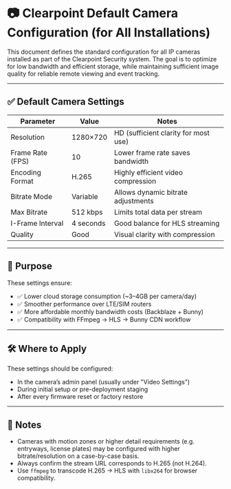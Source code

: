 
# 📷 Clearpoint Default Camera Configuration (for All Installations)

This document defines the standard configuration for all IP cameras installed as part of the Clearpoint Security system. The goal is to optimize for low bandwidth and efficient storage, while maintaining sufficient image quality for reliable remote viewing and event tracking.

---

## ✅ Default Camera Settings

| Parameter          | Value        | Notes                                 |
|-------------------|--------------|---------------------------------------|
| Resolution         | 1280×720     | HD (sufficient clarity for most use) |
| Frame Rate (FPS)   | 10           | Lower frame rate saves bandwidth     |
| Encoding Format    | H.265        | Highly efficient video compression   |
| Bitrate Mode       | Variable     | Allows dynamic bitrate adjustments   |
| Max Bitrate        | 512 kbps     | Limits total data per stream         |
| I-Frame Interval   | 4 seconds    | Good balance for HLS streaming       |
| Quality            | Good         | Visual clarity with compression      |

---

## 🎯 Purpose

These settings ensure:
- ✅ Lower cloud storage consumption (~3–4GB per camera/day)
- ✅ Smoother performance over LTE/SIM routers
- ✅ More affordable monthly bandwidth costs (Backblaze + Bunny)
- ✅ Compatibility with FFmpeg → HLS → Bunny CDN workflow

---

## 🛠 Where to Apply

These settings should be configured:
- In the camera’s admin panel (usually under "Video Settings")
- During initial setup or pre-deployment staging
- After every firmware reset or factory restore

---

## 🔐 Notes

- Cameras with motion zones or higher detail requirements (e.g. entryways, license plates) may be configured with higher bitrate/resolution on a case-by-case basis.
- Always confirm the stream URL corresponds to H.265 (not H.264).
- Use `ffmpeg` to transcode H.265 → HLS with `libx264` for browser compatibility.

